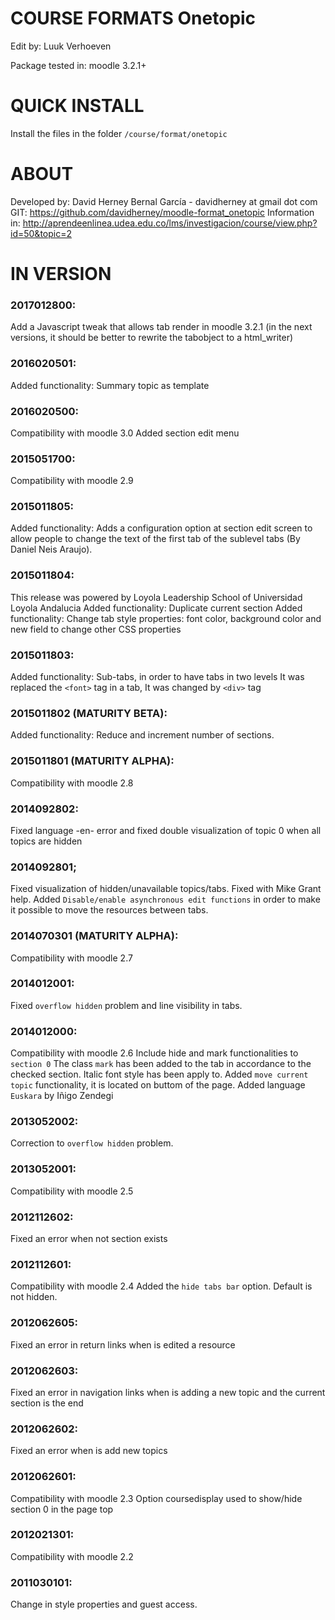 COURSE FORMATS Onetopic
============================
Edit by: Luuk Verhoeven

Package tested in: moodle 3.2.1+

QUICK INSTALL
==============
Install the files in the folder  `/course/format/onetopic`

ABOUT
=============
Developed by: David Herney Bernal García - davidherney at gmail dot com
GIT: https://github.com/davidherney/moodle-format_onetopic
Information in: http://aprendeenlinea.udea.edu.co/lms/investigacion/course/view.php?id=50&topic=2

IN VERSION
=============
### 2017012800:
Add a Javascript tweak that allows tab render in moodle 3.2.1 (in the next versions, it should be better to 
rewrite the  tabobject to a html_writer)

### 2016020501:
Added functionality: Summary topic as template

### 2016020500:
Compatibility with moodle 3.0
Added section edit menu

### 2015051700:
Compatibility with moodle 2.9

### 2015011805:
Added functionality: Adds a configuration option at section edit screen to allow people to change the text of the first tab of the sublevel tabs (By Daniel Neis Araujo).

### 2015011804:
This release was powered by Loyola Leadership School of Universidad Loyola Andalucia
Added functionality: Duplicate current section
Added functionality: Change tab style properties: font color, background color and new field to change other CSS properties

### 2015011803:
Added functionality: Sub-tabs, in order to have tabs in two levels
It was replaced the `<font>` tag in a tab, It was changed by `<div>` tag

### 2015011802 (MATURITY BETA):
Added functionality: Reduce and increment number of sections.

### 2015011801 (MATURITY ALPHA):
Compatibility with moodle 2.8

### 2014092802:
Fixed language -en- error and fixed double visualization of topic 0 when all topics are hidden

### 2014092801;
Fixed visualization of hidden/unavailable topics/tabs. Fixed with Mike Grant help.
Added `Disable/enable asynchronous edit functions` in order to make it possible to move the resources between tabs.

### 2014070301 (MATURITY ALPHA):
Compatibility with moodle 2.7

### 2014012001:
Fixed `overflow hidden` problem and line visibility in tabs.

### 2014012000:
Compatibility with moodle 2.6
Include hide and mark functionalities to `section 0`
The class `mark` has been added to the tab in accordance to the checked section. Italic font style has been apply to.
Added `move current topic` functionality, it is located on buttom of the page.
Added language `Euskara` by Iñigo Zendegi

### 2013052002:
Correction to `overflow hidden` problem.

### 2013052001:
Compatibility with moodle 2.5

### 2012112602:
Fixed an error when not section exists

### 2012112601:
Compatibility with moodle 2.4
Added the `hide tabs bar` option. Default is not hidden.

### 2012062605:
Fixed an error in return links when is edited a resource

### 2012062603:
Fixed an error in navigation links when is adding a new topic and the current section is the end

### 2012062602:
Fixed an error when is add new topics

### 2012062601:
Compatibility with moodle 2.3
Option coursedisplay used to show/hide section 0 in the page top

### 2012021301:
Compatibility with moodle 2.2

### 2011030101:
Change in style properties and guest access.
